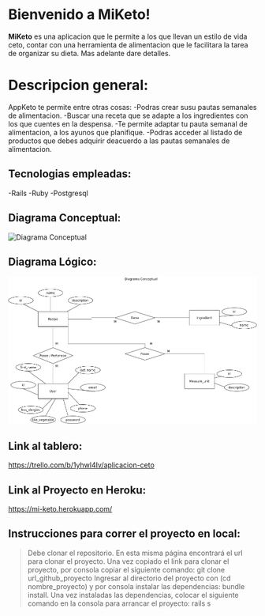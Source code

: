 # Bienvenido a  MiKeto!

 **MiKeto** es una aplicacion que le permite a los que llevan un estilo de vida ceto, contar con una herramienta de alimentacion que le facilitara la tarea de organizar su dieta. Mas adelante dare detalles.


# Descripcion general:

AppKeto te permite entre otras cosas:
-Podras crear susu pautas semanales de alimentacion.
-Buscar una receta que se adapte a los ingredientes con los que cuentes en la despensa.
-Te permite adaptar tu pauta semanal de alimentacion, a los ayunos que planifique.
-Podras acceder al listado de productos que debes adquirir deacuerdo a las pautas semanales de alimentacion.

## Tecnologias empleadas:

-Rails
-Ruby
-Postgresql

## Diagrama Conceptual:

![Diagrama Conceptual](https://github.com/emanuelcortezr/Mi-Keto/blob/master/public/images/Diagrama%20l%C3%B3gico.png)


## Diagrama Lógico:

![Diagrama Lógico](https://github.com/emanuelcortezr/Mi-Keto/blob/master/public/images/Diagrama%20conceptual.png)

## Link al tablero:
https://trello.com/b/1yhwl4Iv/aplicacion-ceto

## Link al Proyecto en Heroku:
https://mi-keto.herokuapp.com/

## Instrucciones para correr el proyecto en local:
> Debe clonar el repositorio. En esta misma página encontrará el url para clonar el proyecto.
> Una vez copiado el link para clonar el proyecto, por consola copiar el siguiente comando: git clone url_github_proyecto
> Ingresar al directorio del proyecto con (cd nombre_proyecto) y por consola instalar las dependencias: bundle install.
> Una vez instaladas las dependencias, colocar el siguiente comando en la consola para arrancar el proyecto: rails s





